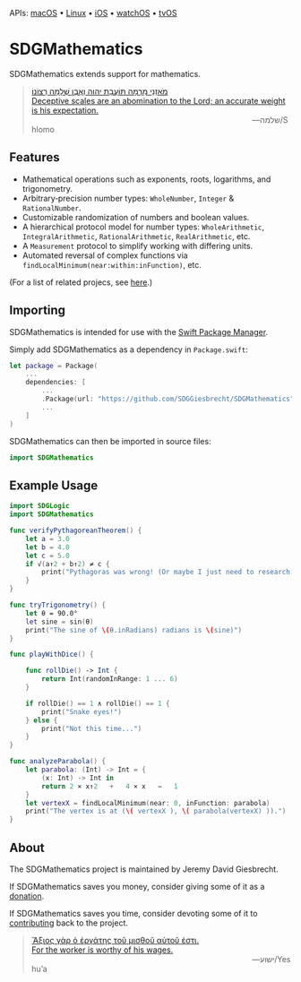 <!--
 README.md

 This source file is part of the SDGMathematics open source project.
 https://sdggiesbrecht.github.io/SDGMathematics/macOS

 Copyright ©2016–2017 Jeremy David Giesbrecht and the SDGMathematics project contributors.

 Soli Deo gloria.

 Licensed under the Apache Licence, Version 2.0.
 See http://www.apache.org/licenses/LICENSE-2.0 for licence information.
 -->

<!--
 !!!!!!! !!!!!!! !!!!!!! !!!!!!! !!!!!!! !!!!!!! !!!!!!!
 This file is managed by Workspace.
 Manual changes will not persist.
 For more information, see:
 https://github.com/SDGGiesbrecht/Workspace/blob/master/Documentation/Read‐Me.md
 !!!!!!! !!!!!!! !!!!!!! !!!!!!! !!!!!!! !!!!!!! !!!!!!!
 -->

APIs: [macOS](https://sdggiesbrecht.github.io/SDGMathematics/macOS) • [Linux](https://sdggiesbrecht.github.io/SDGMathematics/Linux) • [iOS](https://sdggiesbrecht.github.io/SDGMathematics/iOS) • [watchOS](https://sdggiesbrecht.github.io/SDGMathematics/watchOS) • [tvOS](https://sdggiesbrecht.github.io/SDGMathematics/tvOS)

# SDGMathematics

SDGMathematics extends support for mathematics.

> [מֹאזְנֵי מִרְמָה תּוֹעֲבַת יהוה וְאֶבֶן שְׁלֵמָה רְצוֹנוֹ׃<br>Deceptive scales are an abomination to the Lord; an accurate weight is his expectation.](https://www.biblegateway.com/passage/?search=Proverbs+11&version=WLC;NIV)<br>&nbsp;&nbsp;&nbsp;&nbsp;&nbsp;&nbsp;&nbsp;&nbsp;&nbsp;&nbsp;&nbsp;&nbsp;&nbsp;&nbsp;&nbsp;&nbsp;&nbsp;&nbsp;&nbsp;&nbsp;&nbsp;&nbsp;&nbsp;&nbsp;&nbsp;&nbsp;&nbsp;&nbsp;&nbsp;&nbsp;&nbsp;&nbsp;&nbsp;&nbsp;&nbsp;&nbsp;&nbsp;&nbsp;&nbsp;&nbsp;&nbsp;&nbsp;&nbsp;&nbsp;&nbsp;&nbsp;&nbsp;&nbsp;&nbsp;&nbsp;&nbsp;&nbsp;&nbsp;&nbsp;&nbsp;&nbsp;&nbsp;&nbsp;&nbsp;&nbsp;&nbsp;&nbsp;&nbsp;&nbsp;&nbsp;&nbsp;&nbsp;&nbsp;&nbsp;&nbsp;&nbsp;&nbsp;&nbsp;&nbsp;&nbsp;&nbsp;&nbsp;&nbsp;&nbsp;&nbsp;&nbsp;&nbsp;&nbsp;&nbsp;&nbsp;&nbsp;&nbsp;&nbsp;&nbsp;&nbsp;&nbsp;&nbsp;&nbsp;&nbsp;&nbsp;&nbsp;&nbsp;&nbsp;&nbsp;&nbsp;―‎שלמה/Shlomo

## Features

- Mathematical operations such as exponents, roots, logarithms, and trigonometry.
- Arbitrary‐precision number types: `WholeNumber`, `Integer` & `RationalNumber`.
- Customizable randomization of numbers and boolean values.
- A hierarchical protocol model for number types: `WholeArithmetic`, `IntegralArithmetic`, `RationalArithmetic`, `RealArithmetic`, etc.
- A `Measurement` protocol to simplify working with differing units.
- Automated reversal of complex functions via `findLocalMinimum(near:within:inFunction)`, etc.

(For a list of related projecs, see [here](Documentation/Related%20Projects.md).) <!--Skip in Jazzy-->

## Importing

SDGMathematics is intended for use with the [Swift Package Manager](https://swift.org/package-manager/).

Simply add SDGMathematics as a dependency in `Package.swift`:

```swift
let package = Package(
    ...
    dependencies: [
        ...
        .Package(url: "https://github.com/SDGGiesbrecht/SDGMathematics", versions: "1.0.2" ..< "2.0.0"),
        ...
    ]
)
```

SDGMathematics can then be imported in source files:

```swift
import SDGMathematics
```

## Example Usage

```swift
import SDGLogic
import SDGMathematics

func verifyPythagoreanTheorem() {
    let a = 3.0
    let b = 4.0
    let c = 5.0
    if √(a↑2 + b↑2) ≠ c {
        print("Pythagoras was wrong! (Or maybe I just need to research floating point numbers...)")
    }
}

func tryTrigonometry() {
    let θ = 90.0°
    let sine = sin(θ)
    print("The sine of \(θ.inRadians) radians is \(sine)")
}

func playWithDice() {

    func rollDie() -> Int {
        return Int(randomInRange: 1 ... 6)
    }

    if rollDie() == 1 ∧ rollDie() == 1 {
        print("Snake eyes!")
    } else {
        print("Not this time...")
    }
}

func analyzeParabola() {
    let parabola: (Int) -> Int = {
        (x: Int) -> Int in
        return 2 × x↑2   +   4 × x   −   1
    }
    let vertexX = findLocalMinimum(near: 0, inFunction: parabola)
    print("The vertex is at (\( vertexX ), \( parabola(vertexX) )).")
}
```

## About

The SDGMathematics project is maintained by Jeremy David Giesbrecht.

If SDGMathematics saves you money, consider giving some of it as a [donation](https://paypal.me/JeremyGiesbrecht).

If SDGMathematics saves you time, consider devoting some of it to [contributing](https://github.com/SDGGiesbrecht/SDGMathematics) back to the project.

> [Ἄξιος γὰρ ὁ ἐργάτης τοῦ μισθοῦ αὐτοῦ ἐστι.<br>For the worker is worthy of his wages.](https://www.biblegateway.com/passage/?search=Luke+10&version=SBLGNT;NIV)<br>&nbsp;&nbsp;&nbsp;&nbsp;&nbsp;&nbsp;&nbsp;&nbsp;&nbsp;&nbsp;&nbsp;&nbsp;&nbsp;&nbsp;&nbsp;&nbsp;&nbsp;&nbsp;&nbsp;&nbsp;&nbsp;&nbsp;&nbsp;&nbsp;&nbsp;&nbsp;&nbsp;&nbsp;&nbsp;&nbsp;&nbsp;&nbsp;&nbsp;&nbsp;&nbsp;&nbsp;&nbsp;&nbsp;&nbsp;&nbsp;&nbsp;&nbsp;&nbsp;&nbsp;&nbsp;&nbsp;&nbsp;&nbsp;&nbsp;&nbsp;&nbsp;&nbsp;&nbsp;&nbsp;&nbsp;&nbsp;&nbsp;&nbsp;&nbsp;&nbsp;&nbsp;&nbsp;&nbsp;&nbsp;&nbsp;&nbsp;&nbsp;&nbsp;&nbsp;&nbsp;&nbsp;&nbsp;&nbsp;&nbsp;&nbsp;&nbsp;&nbsp;&nbsp;&nbsp;&nbsp;&nbsp;&nbsp;&nbsp;&nbsp;&nbsp;&nbsp;&nbsp;&nbsp;&nbsp;&nbsp;&nbsp;&nbsp;&nbsp;&nbsp;&nbsp;&nbsp;&nbsp;&nbsp;&nbsp;&nbsp;―‎ישוע/Yeshuʼa

